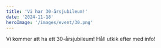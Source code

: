 ```yaml
---
title: 'Vi har 30-årsjubileum!'
date: '2024-11-18'
heroImage: '/images/event/30.png'
---
```


Vi kommer att ha ett 30-årsjubileum! Håll utkik efter med info!